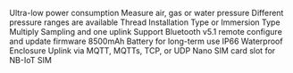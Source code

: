 Ultra-low power consumption
Measure air, gas or water pressure
Different pressure ranges are available
Thread Installation Type or Immersion Type
Multiply Sampling and one uplink
Support Bluetooth v5.1 remote configure and update firmware
8500mAh Battery for long-term use
IP66 Waterproof Enclosure
Uplink via MQTT, MQTTs, TCP, or UDP
Nano SIM card slot for NB-IoT SIM
